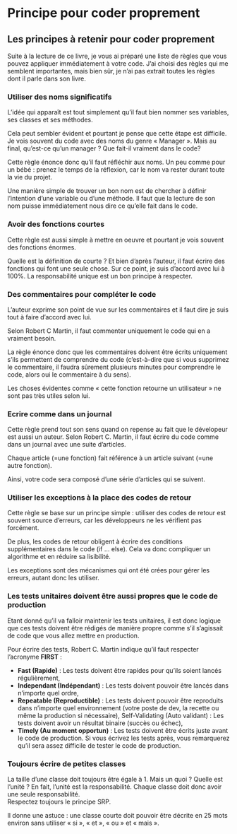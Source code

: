 # Principe pour coder proprement

## Les principes à retenir pour coder proprement

Suite à la lecture de ce livre, je vous ai préparé une liste de règles que vous pouvez appliquer immédiatement à votre code. J’ai choisi des règles qui me semblent importantes, mais bien sûr, je n’ai pas extrait toutes les règles dont il parle dans son livre.

### Utiliser des noms significatifs

L’idée qui apparaît est tout simplement qu’il faut bien nommer ses variables, ses classes et ses méthodes.

Cela peut sembler évident et pourtant je pense que cette étape est difficile. Je vois souvent du code avec des noms du genre « Manager ». Mais au final, qu’est-ce qu’un manager ? Que fait-il vraiment dans le code?

Cette règle énonce donc qu’il faut réfléchir aux noms. Un peu comme pour un bébé : prenez le temps de la réflexion, car le nom va rester durant toute la vie du projet.

Une manière simple de trouver un bon nom est de chercher à définir l’intention d’une variable ou d’une méthode. Il faut que la lecture de son nom puisse immédiatement nous dire ce qu’elle fait dans le code.

### Avoir des fonctions courtes

Cette règle est aussi simple à mettre en oeuvre et pourtant je vois souvent des fonctions énormes.

Quelle est la définition de courte ? Et bien d’après l’auteur, il faut écrire des fonctions qui font une seule chose. Sur ce point, je suis d’accord avec lui à 100%. La responsabilité unique est un bon principe à respecter.

### Des commentaires pour compléter le code

L’auteur exprime son point de vue sur les commentaires et il faut dire je suis tout à faire d’accord avec lui.

Selon Robert C Martin, il faut commenter uniquement le code qui en a vraiment besoin.

La règle énonce donc que les commentaires doivent être écrits uniquement s’ils permettent de comprendre du code \(c’est-à-dire que si vous supprimez le commentaire, il faudra sûrement plusieurs minutes pour comprendre le code, alors oui le commentaire à du sens\).

Les choses évidentes comme « cette fonction retourne un utilisateur » ne sont pas très utiles selon lui.

### Ecrire comme dans un journal

Cette règle prend tout son sens quand on repense au fait que le dévelopeur est aussi un auteur. Selon Robert C. Martin, il faut écrire du code comme dans un journal avec une suite d’articles.

Chaque article \(=une fonction\) fait référence à un article suivant \(=une autre fonction\).

Ainsi, votre code sera composé d’une série d’articles qui se suivent.

### Utiliser les exceptions à la place des codes de retour

Cette règle se base sur un principe simple : utiliser des codes de retour est souvent source d’erreurs, car les développeurs ne les vérifient pas forcément.

De plus, les codes de retour obligent à écrire des conditions supplémentaires dans le code \(if … else\). Cela va donc compliquer un algorithme et en réduire sa lisibilité.

Les exceptions sont des mécanismes qui ont été crées pour gérer les erreurs, autant donc les utiliser.

### Les tests unitaires doivent être aussi propres que le code de production

Etant donné qu’il va falloir maintenir les tests unitaires, il est donc logique que ces tests doivent être rédigés de manière propre comme s’il s’agissait de code que vous allez mettre en production.

Pour écrire des tests, Robert C. Martin indique qu’il faut respecter l’acronyme **FIRST** :

* **Fast \(Rapide\)** : Les tests doivent être rapides pour qu’ils soient lancés régulièrement,
* **Independant \(Indépendant\)** : Les tests doivent pouvoir être lancés dans n’importe quel ordre,
* **Repeatable \(Reproductible\)** : Les tests doivent pouvoir être reproduits dans n’importe quel environnement \(votre poste de dev, la recette ou même la production si nécessaire\), Self-Validating \(Auto validant\) : Les tests doivent avoir un résultat binaire \(succès ou échec\),
* **Timely \(Au moment opportun\)** : Les tests doivent être écrits juste avant le code de production. Si vous écrivez les tests après, vous remarquerez qu’il sera assez difficile de tester le code de production.

### Toujours écrire de petites classes

La taille d’une classe doit toujours être égale à 1. Mais un quoi ? Quelle est l’unité ? En fait, l’unité est la responsabilité. Chaque classe doit donc avoir une seule responsabilité.  
Respectez toujours le principe SRP.

Il donne une astuce : une classe courte doit pouvoir être décrite en 25 mots environ sans utiliser « si », « et », « ou » et « mais ».

